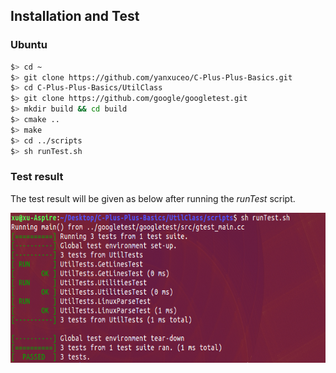 
## Installation and Test

### Ubuntu 

```bash
$> cd ~
$> git clone https://github.com/yanxuceo/C-Plus-Plus-Basics.git
$> cd C-Plus-Plus-Basics/UtilClass
$> git clone https://github.com/google/googletest.git
$> mkdir build && cd build
$> cmake ..
$> make
$> cd ../scripts
$> sh runTest.sh
```


### Test result

The test result will be given as below after running the _runTest_ script.
<p align = "left">
  <img src="media/test_result.png"  width="520" height="240">
</p>
